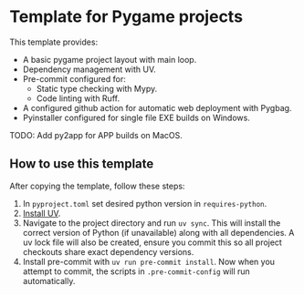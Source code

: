 # Template for Pygame projects

This template provides:

* A basic pygame project layout with main loop.
* Dependency management with UV.
* Pre-commit configured for:
  * Static type checking with Mypy.
  * Code linting with Ruff.
* A configured github action for automatic web deployment with Pygbag.
* Pyinstaller configured for single file EXE builds on Windows.

TODO: Add py2app for APP builds on MacOS.



## How to use this template

After copying the template, follow these steps:

1. In `pyproject.toml` set desired python version in `requires-python`.
2. [Install UV](https://docs.astral.sh/uv/getting-started/installation/).
3. Navigate to the project directory and run `uv sync`. This will install the correct version of Python (if unavailable) along with all dependencies. A uv lock file will also be created, ensure you commit this so all project checkouts share exact dependency versions.
4. Install pre-commit with `uv run pre-commit install`. Now when you attempt to commit, the scripts in `.pre-commit-config` will run automatically.

